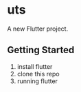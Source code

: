 # uts

A new Flutter project.

## Getting Started

1. install flutter
2. clone this repo
3. running flutter
